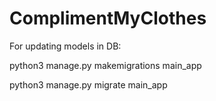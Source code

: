 # ComplimentMyClothes

For updating models in DB:

python3 manage.py makemigrations main_app

python3 manage.py migrate main_app
